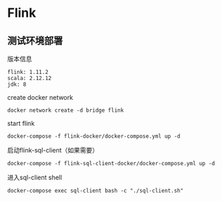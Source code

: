 # Flink

## 测试环境部署

版本信息

```
flink: 1.11.2
scala: 2.12.12
jdk: 8
```

create docker network

```
docker network create -d bridge flink
```

start flink

```
docker-compose -f flink-docker/docker-compose.yml up -d
```

启动flink-sql-client（如果需要）

```
docker-compose -f flink-sql-client-docker/docker-compose.yml up -d
```

进入sql-client shell

```
docker-compose exec sql-client bash -c "./sql-client.sh"
```

